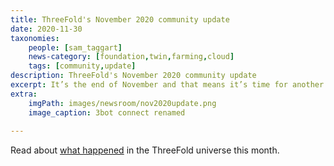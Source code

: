 ```yaml
---
title: ThreeFold's November 2020 community update
date: 2020-11-30
taxonomies:
    people: [sam_taggart]
    news-category: [foundation,twin,farming,cloud]
    tags: [community,update]
description: ThreeFold's November 2020 community update
excerpt: It’s the end of November and that means it’s time for another recap!
extra:
    imgPath: images/newsroom/nov2020update.png
    image_caption: 3bot connect renamed
    
---
```


Read about [what happened](https://bit.ly/tfnov2020update) in the ThreeFold universe this month.